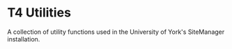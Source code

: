 # T4 Utilities

A collection of utility functions used in the University of York's SiteManager installation.